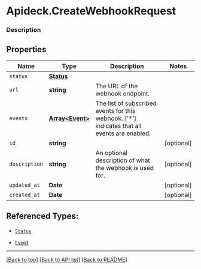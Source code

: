 # Apideck.CreateWebhookRequest

### Description

## Properties
Name | Type | Description | Notes
------------ | ------------- | ------------- | -------------
`status` | [**Status**](Status.md) |  | 
`url` | **string** | The URL of the webhook endpoint. | 
`events` | [**Array&lt;Event&gt;**](Event.md) | The list of subscribed events for this webhook. [’*’] indicates that all events are enabled. | 
`id` | **string** |  | [optional] 
`description` | **string** | An optional description of what the webhook is used for. | [optional] 
`updated_at` | **Date** |  | [optional] 
`created_at` | **Date** |  | [optional] 





## Referenced Types:
* [`Status`](Status.md)

* [`Event`](Event.md)





---

[[Back to top]](#) [[Back to API list]](../../../../README.md#documentation-for-api-endpoints) [[Back to README]](../../../../README.md)


